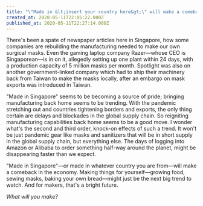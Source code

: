 ```yaml
---
title: "\"Made in &lt;insert your country here&gt;\" will make a comeback in the economy"
created_at: 2020-05-11T22:05:22.000Z
published_at: 2020-05-11T22:27:14.000Z
---
```

There's been a spate of newspaper articles here in Singapore, how some companies are rebuilding the manufacturing needed to make our own surgical masks. Even the gaming laptop company Razer—whose CEO is Singaporean—is in on it, allegedly setting up one plant within 24 days, with a production capacity of 5 million masks per month. Spotlight was also on another government-linked company which had to ship their machinery back from Taiwan to make the masks locally, after an embargo on mask exports was introduced in Taiwan.

  

"Made in Singapore" seems to be becoming a source of pride; bringing manufacturing back home seems to be trending. With the pandemic stretching out and countries tightening borders and exports, the only thing certain are delays and blockades in the global supply chain. So reigniting manufacturing capabilities back home seems to be a good move. I wonder what's the second and third order, knock-on effects of such a trend. It won't be just pandemic gear like masks and sanitizers that will be in short supply in the global supply chain, but everything else. The days of logging into Amazon or Alibaba to order something half-way around the planet, might be disappearing faster than we expect. 

  

"Made in Singapore"—or made in whatever country you are from—will make a comeback in the economy. Making things for yourself—growing food, sewing masks, baking your own bread—might just be the next big trend to watch. And for makers, that's a bright future. 

  

_What will you make?_
